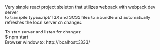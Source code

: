 Very simple react project skeleton that utilizes webpack with webpack dev server<br>
to transpile typescript/TSX and SCSS files to a bundle and automatically <br>
refreshes the local server on changes. 

To start server and listen for changes: <br>
$ npm start	<br>
Browser window to: http://localhost:3333/